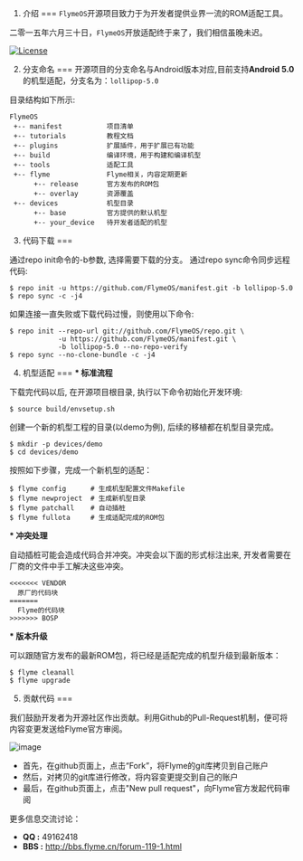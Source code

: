 1. 介绍
===
`FlymeOS`开源项目致力于为开发者提供业界一流的ROM适配工具。

二零一五年六月三十日，`FlymeOS`开放适配终于来了，我们相信虽晚未迟。

[![License](https://img.shields.io/badge/License-Apache%20V2.0-blue.svg)](LICENSE)


2. 分支命名
===
开源项目的分支命名与Android版本对应,目前支持**Android 5.0**的机型适配，分支名为：`lollipop-5.0`

目录结构如下所示: 

    FlymeOS
     +-- manifest           项目清单
     +-- tutorials          教程文档
     +-- plugins            扩展插件，用于扩展已有功能
     +-- build              编译环境，用于构建和编译机型
     +-- tools              适配工具
     +-- flyme              Flyme相关，内容定期更新
          +-- release       官方发布的ROM包
          +-- overlay       资源覆盖
     +-- devices            机型目录
          +-- base          官方提供的默认机型
          +-- your_device   待开发者适配的机型


3. 代码下载
===

通过repo init命令的-b参数, 选择需要下载的分支。
通过repo sync命令同步远程代码: 

    $ repo init -u https://github.com/FlymeOS/manifest.git -b lollipop-5.0
    $ repo sync -c -j4

如果连接一直失败或下载代码过慢，则使用以下命令:

    $ repo init --repo-url git://github.com/FlymeOS/repo.git \
                -u https://github.com/FlymeOS/manifest.git \
                -b lollipop-5.0 --no-repo-verify
    $ repo sync --no-clone-bundle -c -j4


4. 机型适配
===
<b>* 标准流程</b>

下载完代码以后, 在开源项目根目录, 执行以下命令初始化开发环境: 

    $ source build/envsetup.sh

创建一个新的机型工程的目录(以demo为例), 后续的移植都在机型目录完成。

    $ mkdir -p devices/demo
    $ cd devices/demo

按照如下步骤，完成一个新机型的适配：

    $ flyme config      # 生成机型配置文件Makefile
    $ flyme newproject  # 生成新机型目录
    $ flyme patchall    # 自动插桩
    $ flyme fullota     # 生成适配完成的ROM包


<b>* 冲突处理</b>

自动插桩可能会造成代码合并冲突。冲突会以下面的形式标注出来, 开发者需要在厂商的文件中手工解决这些冲突。

    <<<<<<< VENDOR
      原厂的代码块
    =======
      Flyme的代码块
    >>>>>>> BOSP


<b>* 版本升级</b>

可以跟随官方发布的最新ROM包，将已经是适配完成的机型升级到最新版本：

    $ flyme cleanall
    $ flyme upgrade


5. 贡献代码
===

我们鼓励开发者为开源社区作出贡献。利用Github的Pull-Request机制，便可将内容变更发送给Flyme官方审阅。

![image](github-pull-request.png)

- 首先，在github页面上，点击“Fork”，将Flyme的git库拷贝到自己账户
- 然后，对拷贝的git库进行修改，将内容变更提交到自己的账户
- 最后，在github页面上，点击"New pull request"，向Flyme官方发起代码审阅

更多信息交流讨论：

- **QQ  :**  49162418
- **BBS :**  <http://bbs.flyme.cn/forum-119-1.html>
